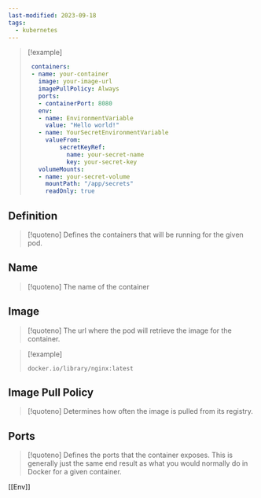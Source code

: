 ```yaml
---
last-modified: 2023-09-18
tags:
  - kubernetes
---
```

>[!example]
>``` yaml
>  containers:
>  - name: your-container
>    image: your-image-url
>    imagePullPolicy: Always
>    ports:
> 	 - containerPort: 8080
>    env:
> 	 - name: EnvironmentVariable
> 	   value: "Hello world!"
> 	 - name: YourSecretEnvironmentVariable
> 	   valueFrom:
> 		   secretKeyRef:
> 			 name: your-secret-name 
> 			 key: your-secret-key
>    volumeMounts:
> 	 - name: your-secret-volume
> 	   mountPath: "/app/secrets"
> 	   readOnly: true
>  ```

## Definition

>[!quoteno]
>Defines the containers that will be running for the given pod.

## Name

> [!quoteno]
> The name of the container

## Image

>[!quoteno]
>The url where the pod will retrieve the image for the container.

> [!example]
> ```http
> docker.io/library/nginx:latest
> ```

## Image Pull Policy

> [!quoteno]
> Determines how often the image is pulled from its registry.

## Ports

> [!quoteno]
> Defines the ports that the container exposes. This is generally just the same end result as what you would normally do in Docker for a given container.

[[Env]]